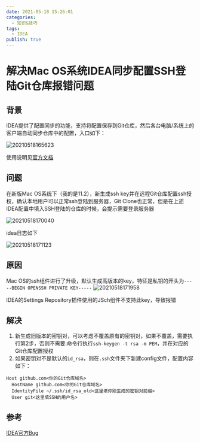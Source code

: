 ```yaml
---
date: 2021-05-18 15:26:01
categories:
  - 知识&技巧
tags:
  - IDEA
publish: true
---
```


# 解决Mac OS系统IDEA同步配置SSH登陆Git仓库报错问题

## 背景

IDEA提供了配置同步的功能，支持将配置保存到Git仓库，然后各台电脑/系统上的客户端自动同步仓库中的配置，入口如下：

![20210518165623](https://cdn.jsdmirror.com/gh/kkyeer/picbed/20210518165623.png)

使用说明见[官方文档](https://www.jetbrains.com/help/idea/sharing-your-ide-settings.html)

## 问题

在新版Mac OS系统下（我的是11.2），新生成ssh key并在远程Git仓库配置ssh授权，确认本地用户可以正常ssh登陆到服务器，Git Clone也正常，但是在上述IDEA配置中填入SSH登陆的仓库的时候，会提示需要登录服务器

![20210518170040](https://cdn.jsdmirror.com/gh/kkyeer/picbed/20210518170040.png)

idea日志如下

![20210518171123](https://cdn.jsdmirror.com/gh/kkyeer/picbed/20210518171123.png)

## 原因

Mac OS的ssh组件进行了升级，默认生成高版本的key，特征是私钥的开头为```-----BEGIN OPENSSH PRIVATE KEY-----```
![20210518171958](https://cdn.jsdmirror.com/gh/kkyeer/picbed/20210518171958.png)

IDEA的Settings Repository插件使用的JSch组件不支持此key，导致报错

## 解决

1. 新生成旧版本的密钥对，可以考虑不覆盖原有的密钥对，如果不覆盖，需要执行第2步，否则不需要:命令行执行```ssh-keygen -t rsa -m PEM```，并在对应的Git仓库配置授权
2. 如果密钥对不是默认的```id_rsa```，则在```.ssh```文件夹下新建config文件，配置内容如下：

  ```config
  Host github.com<你的Git仓库域名>
    HostName github.com<你的Git仓库域名>
    IdentityFile ~/.ssh/id_rsa_old<这里填你刚生成的密钥对前缀>
    User git<这里填SSH的用户名>
  ```

## 参考

[IDEA官方Bug](https://youtrack.jetbrains.com/issue/IDEA-215839)
